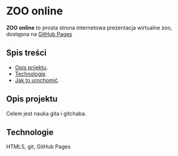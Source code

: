 # ZOO online
**ZOO online** to prosta strona internetowa prezentacja wirtualne zoo, dostępna na [GitHub Pages](https://lois11111.github.io/NWWO_INLS3_SI/)

## Spis treści 
- [Opis prijektu](#opis-projektu).
- [Technologie](#jak-urochomić).
- [Jak to urochomić](#jak-urochomić).

## Opis projektu 
Celem jest nauka gita i gitchaba.

## Technologie
HTMLS, git, GitHub Pages
  
